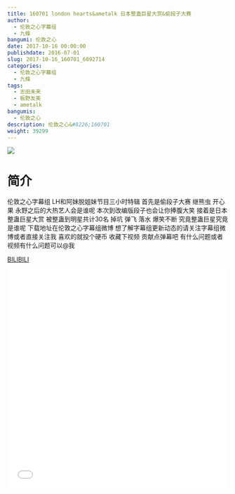 ```yaml
---
title: 160701 london hearts&ametalk 日本整蛊巨星大赏&偷段子大赛
author: 
  - 伦敦之心字幕组
  - 九條
bangumi: 伦敦之心
date: 2017-10-16 00:00:00
publishdate: 2016-07-01
slug: 2017-10-16_160701_6092714
categories: 
  - 伦敦之心字幕组
  - 九條
tags: 
  - 志田未来
  - 板野友美
  - ametalk
bangumis: 
  - 伦敦之心
description: 伦敦之心&#8226;160701
weight: 39299
---
```


![](https://i.imgur.com/IgBnVWt.jpg)

# 简介  
伦敦之心字幕组 LH和阿妹脱姐妹节目三小时特辑 首先是偷段子大赛 继熊虫 开心果 永野之后的大热艺人会是谁呢 本次到改编版段子也会让你捧腹大笑 接着是日本整蛊巨星大赏 被整蛊到明星共计30名 掉坑 弹飞 落水 爆笑不断  究竟整蛊巨星究竟是谁呢 下载地址在伦敦之心字幕组微博 想了解字幕组更新动态的请关注字幕组微博或者直接关注我 喜欢的就投个硬币 收藏下视频 贡献点弹幕吧
有什么问题或者视频有什么问题可以@我

  [BILIBILI](https://www.bilibili.com/video/av6092714/)


<div class="vcontainer">  <iframe class='video' src="//www.bilibili.com/blackboard/player.html?cid=9891370&aid=6092714" width="100%" height="500" frameborder="0" allowfullscreen="allowfullscreen"></iframe></div>
